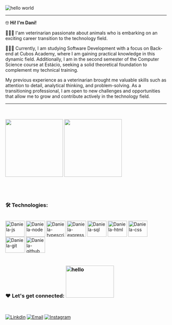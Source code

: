 
 ![hello world](https://github.com/Danifeares/Danifeares/assets/117787402/7b45647a-54e1-49a5-9d6d-ddc1ade4a66d)



***
🤓 **Hi! I'm Dani!** <br/>

👩🏻‍⚕️ I'am veterinarian passionate about animals who is embarking on an exciting career transition to the technology field. <br/>

👩🏻‍💻 Currently, I am studying Software Development with a focus on Back-end at Cubos Academy, where I am gaining practical knowledge in this dynamic field. Additionally, I am in the second semester of the Computer Science course at Estácio, seeking a solid theoretical foundation to complement my technical training. 

My previous experience as a veterinarian brought me valuable skills such as attention to detail, analytical thinking, and problem-solving. As a transitioning professional, I am open to new challenges and opportunities that allow me to grow and contribute actively in the technology field.
***
<br/>
<br/>

<div>
  <img height="180em" src="https://github-readme-stats.vercel.app/api?username=Danifeares&show_icons=true&theme=dracula"/>
  <img height="180em" src="https://github-readme-stats.vercel.app/api/top-langs/?username=Danifeares&layout=compact&theme=dracula"/>
</div>

<br/>
<br/>
<br/>

### 🛠️ Technologies:
<br/>
<div>
 <img align="center" alt="Daniela-js" height="50" width="60" src="https://cdn.jsdelivr.net/gh/devicons/devicon/icons/javascript/javascript-original.svg"/>
 <img align="center" alt="Daniela-node" height="50" width="60" src="https://cdn.jsdelivr.net/gh/devicons/devicon/icons/nodejs/nodejs-original.svg"/>
 <img align="center" alt="Daniela-typescript" height="50" width="60" src="https://cdn.jsdelivr.net/gh/devicons/devicon/icons/typescript/typescript-original.svg"/>
 <img align="center" alt="Daniela-express" height="50" width="60" src="https://cdn.jsdelivr.net/gh/devicons/devicon/icons/express/express-original.svg"/>
 <img align="center" alt="Daniela-sql" height="50" width="60" src="https://cdn.jsdelivr.net/gh/devicons/devicon/icons/postgresql/postgresql-plain.svg"/>
 <img align="center" alt="Daniela-html" height="50" width="60" src="https://cdn.jsdelivr.net/gh/devicons/devicon/icons/html5/html5-original-wordmark.svg"/>
 <img align="center" alt="Daniela-css" height="50" width="60" src="https://cdn.jsdelivr.net/gh/devicons/devicon/icons/css3/css3-original-wordmark.svg"/>
 <img align="center" alt="Daniela-git" height="50" width="60" src="https://cdn.jsdelivr.net/gh/devicons/devicon/icons/git/git-original.svg"/>
 <img align="center" alt="Daniela-github" height="50" width="60" src="https://cdn.jsdelivr.net/gh/devicons/devicon/icons/github/github-original.svg"/>
</div>

<br/>

### ❤️ Let's get connected:  <img alt="hello" height="100" width="150" src="https://github.com/Danifeares/Danifeares/assets/117787402/633fd049-9b39-4247-8357-145833c1e77d"/>
<br/>

[![Linkdin](https://img.shields.io/badge/LinkedIn-0077B5?style=for-the-badge&logo=linkedin&logoColor=white)](https://www.linkedin.com/in/daniela-felipe-soares/)
[![Email](https://img.shields.io/badge/Gmail-D14836?style=for-the-badge&logo=gmail&logoColor=white)](mailto:daniela.felipe.soares@gmail.com)
[![Instagram](https://img.shields.io/badge/Instagram-E4405F?style=for-the-badge&logo=instagram&logoColor=white)](https://www.instagram.com/Danifeares/)

